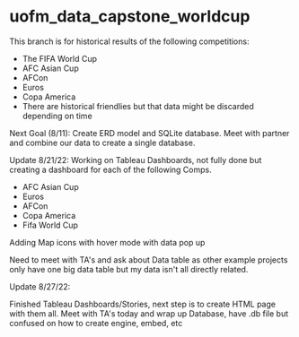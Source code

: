 # uofm_data_capstone_worldcup

This branch is for historical results of the following competitions:
- The FIFA World Cup
- AFC Asian Cup
- AFCon
- Euros
- Copa America
- There are historical friendlies but that data might be discarded depending on time

Next Goal (8/11):
Create ERD model and SQLite database. Meet with partner and combine our data to create a single database.

Update 8/21/22:
Working on Tableau Dashboards, not fully done but creating a dashboard for each of the following Comps. 
- AFC Asian Cup
- Euros
- AFCon
- Copa America
- Fifa World Cup

Adding Map icons with hover mode with data pop up

Need to meet with TA's and ask about Data table as other example projects only have one big data table but my data isn't all directly related.

Update 8/27/22:

Finished Tableau Dashboards/Stories, next step is to create HTML page with them all.
Meet with TA's today and wrap up Database, have .db file but confused on how to create engine, embed, etc
